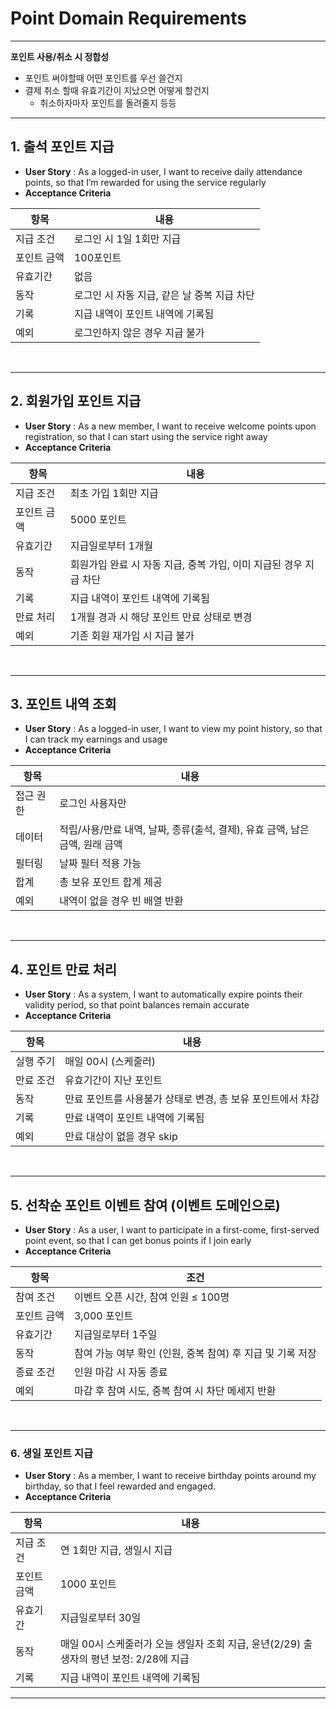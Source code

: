 # Point Domain Requirements

---

**포인트 사용/취소 시 정합성**

- 포인트 써야할때 어떤 포인트를 우선 쓸건지
- 결제 취소 할때 유효기간이 지났으면 어떻게 할건지
    - 취소하자마자 포인트를 돌려줄지 등등

---

## 1. 출석 포인트 지급

- **User Story** : As a logged-in user, I want to receive daily attendance points, so that I’m rewarded for using the service regularly
- **Acceptance Criteria**


| **항목**  | **내용**                     |
| --- |----------------------------|
| 지급 조건 | 로그인 시 1일 1회만 지급            |
| 포인트 금액 | 100포인트                     |
| 유효기간 | 없음                         |
| 동작 | 로그인 시 자동 지급, 같은 날 중복 지급 차단 |
| 기록 | 지급 내역이 포인트 내역에 기록됨         |
| 예외 | 로그인하지 않은 경우 지급 불가          |

<br/>

---

## 2. 회원가입 포인트 지급

- **User Story** : As a new member, I want to receive welcome points upon registration, so that I can start using the service right away
- **Acceptance Criteria**


| **항목** | **내용**                                  |
| --- |-----------------------------------------|
| 지급 조건 | 최초 가입 1회만 지급                            |
| 포인트 금액 | 5000 포인트                                |
| 유효기간  | 지급일로부터 1개월                              |
| 동작 | 회원가입 완료 시 자동 지급, 중복 가입, 이미 지급된 경우 지급 차단 |
| 기록 | 지급 내역이 포인트 내역에 기록됨                      |
| 만료 처리 | 1개월 경과 시 해당 포인트 만료 상태로 변경               |
| 예외 | 기존 회원 재가입 시 지급 불가                       |

<br/>

---

## 3. 포인트 내역 조회

- **User Story** : As a logged-in user, I want to view my point history, so that I can track my earnings and usage
- **Acceptance Criteria**


| **항목** | **내용** |
| --- | --- |
| 접근 권한 | 로그인 사용자만 |
| 데이터 | 적립/사용/만료 내역,  날짜, 종류(출석, 결제), 유효 금액, 남은 금액, 원래 금액 |
| 필터링 | 날짜 필터 적용 가능 |
| 합계 | 총 보유 포인트 합계 제공 |
| 예외  | 내역이 없을 경우 빈 배열 반환  |

<br/>

---

## 4. 포인트 만료 처리

- **User Story** : As a system, I want to automatically expire points their validity period, so that point balances remain accurate
- **Acceptance Criteria**


| **항목** | **내용** |
| --- | --- |
| 실행 주기 | 매일 00시 (스케줄러) |
| 만료 조건 | 유효기간이 지난 포인트 |
| 동작 | 만료 포인트를 사용불가 상태로 변경, 총 보유 포인트에서 차감 |
| 기록 | 만료 내역이 포인트 내역에 기록됨 |
| 예외 | 만료 대상이 없을 경우 skip |

<br/>

---

## 5.  선착순 포인트 이벤트 참여 (이벤트 도메인으로)

- **User Story** : As a user, I want to participate in a first-come, first-served point event, so that I can get bonus points if I join early
- **Acceptance Criteria**


| **항목** | **조건** |
| --- | --- |
| 참여 조건 | 이벤트 오픈 시간, 참여 인원 ≤ 100명 |
| 포인트 금액 | 3,000 포인트 |
| 유효기간 | 지급일로부터 1주일 |
| 동작 | 참여 가능 여부 확인 (인원, 중복 참여) 후 지급 및 기록 저장 |
| 종료 조건 | 인원 마감 시 자동 종료 |
| 예외 | 마감 후 참여 시도, 중복 참여 시 차단 메세지 반환 |

<br/>

---

### 6. 생일 포인트 지급

- **User Story** : As a member, I want to receive birthday points around my birthday, so that I feel rewarded and engaged.
- **Acceptance Criteria**

| **항목**  | **내용**                                                   |
| --- |----------------------------------------------------------|
| 지급 조건 | 연 1회만 지급, 생일시 지급                                         |
| 포인트 금액 | 1000 포인트                                                 |
| 유효기간 | 지급일로부터 30일                                               |
| 동작 | 매일 00시 스케줄러가 오늘 생일자 조회 지급, 윤년(2/29) 출생자의 평년 보정: 2/28에 지급 |
| 기록 | 지급 내역이 포인트 내역에 기록됨                                       |

---